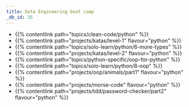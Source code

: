 ```yaml
---
title: Data Engineering boot camp
_db_id: 35
---
```


- {{% contentlink path="topics/clean-code/python" %}}
- {{% contentlink path="projects/katas/level-1" flavour="python" %}}
- {{% contentlink path="topics/solo-learn/python/6-more-types" %}}
- {{% contentlink path="projects/katas/level-2" flavour="python" %}}
- {{% contentlink path="topics/python-specific/oop-for-python" %}}
- {{% contentlink path="topics/solo-learn/python/8-oop" %}}
- {{% contentlink path="projects/oop/animals/part1"  flavour="python" %}}
- {{% contentlink path="projects/morse-code" flavour="python" %}}
- {{% contentlink path="projects/tdd/password-checker/part2" flavour="python" %}}
